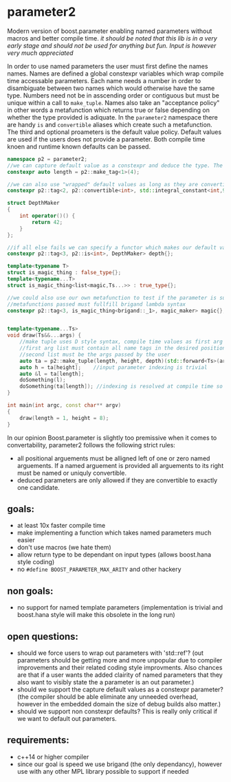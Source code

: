 # parameter2
Modern version of boost.parameter enabling named parameters without macros and better compile time. 
*it should be noted that this lib is in a very early stage and should not be used for anything but fun. Input is however very much appreciated*

In order to use named parameters the user must first define the names names. Names are defined a global constexpr variables which wrap compile time accessable parameters. Each name needs a number in order to disambiguate between two names which would otherwise have the same type. Numbers need not be in asscending order or contiguous but must be unique within a call to `make_tuple`. Names also take an "acceptance policy" in other words a metafunction which returns true or false depending on whether the type provided is adiquate. In the `parameter2` namespace there are handy `is` and `convertible` aliases which create such a metafunction. The third and optional proameters is the default value policy. Default values are used if the users does not provide a parameter. Both compile time knoen and runtime known defaults can be passed. 

```C++
namespace p2 = parameter2;
//we can capture default value as a constexpr and deduce the type. The 'convertible' metafunction will be used
constexpr auto length = p2::make_tag<1>(4);				

//we can also use "wrapped" default values as long as they are convertible
constexpr p2::tag<2, p2::convertible<int>, std::integral_constant<int,9>> height{};	

struct DepthMaker
{
	int operator()() {
		return 42;
	}
};

//if all else fails we can specify a functor which makes our default value
constexpr p2::tag<3, p2::is<int>, DepthMaker> depth{};		

template<typename T>
struct is_magic_thing : false_type{};
template<typename...T>
struct is_magic_thing<list<magic,Ts...>> : true_type{};

//we could also use our own metafunction to test if the parameter is suitable
//metafunctions passed must fullfill brigand lambda syntax
constexpr p2::tag<3, is_magic_thing<brigand::_1>, magic_maker> magic{};	


template<typename...Ts>
void draw(Ts&&...args) {
	//make tuple uses D style syntax, compile time values as first arg list and runtime in the second arg list
	//first arg list must contain all name tags in the desired positional order
	//second list must be the args passed by the user
	auto ta = p2::make_tuple(length, height, depth)(std::forward<Ts>(args)...);
	auto h = ta[height];	//input parameter indexing is trivial
	auto &l = ta[length];
	doSomething(l);
	doSomething(ta[length]); //indexing is resolved at compile time so this is not as inefficient as it looks
}

int main(int argc, const char** argv)
{
	draw(length = 1, height = 8);
}
```

In our opinion Boost.parameter is slightly too premissive when it comes to convertability, parameter2 follows the following strict rules:
 - all positional arguements must be alligned left of one or zero named arguements. If a named arguement is provided all arguements to its right must be named or uniquly convertible.
 - deduced parameters are only allowed if they are convertible to exactly one candidate.

## goals:
 - at least 10x faster compile time
 - make implementing a function which takes named parameters much easier
 - don't use macros (we hate them)
 - allow return type to be dependant on input types (allows boost.hana style coding)
 - no `#define BOOST_PARAMETER_MAX_ARITY` and other hackery

## non goals:
 - no support for named template parameters (implementation is trivial and boost.hana style will make this obsolete in the long run)

## open questions:
 - should we force users to wrap out parameters with 'std::ref'? (out parameters should be getting more and more unpopular due to compiler improvements and their related coding style improvments. Also chances are that if a user wants the added clairity of named parameters that they also want to visibly state the a parameter is an out parameter.)
 - should we support the capture default values as a constexpr parameter? (the compiler should be able eliminate any unneeded overhead, however in the embedded domain the size of debug builds also matter.)
 - should we support non constexpr defaults? This is really only critical if we want to default out parameters.
 
## requirements:
 - c++14 or higher compiler
 - since our goal is speed we use brigand (the only dependancy), however use with any other MPL library possible to support if needed
